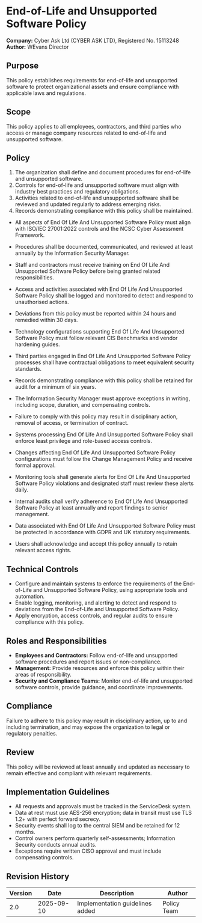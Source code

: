 # End-of-Life and Unsupported Software Policy

**Company:** Cyber Ask Ltd (CYBER ASK LTD), Registered No. 15113248  
**Author:** WEvans Director

## Purpose

This policy establishes requirements for end-of-life and unsupported software to protect organizational assets and ensure compliance with applicable laws and regulations.

## Scope

This policy applies to all employees, contractors, and third parties who access or manage company resources related to end-of-life and unsupported software.

## Policy
1. The organization shall define and document procedures for end-of-life and unsupported software.
2. Controls for end-of-life and unsupported software must align with industry best practices and regulatory obligations.
3. Activities related to end-of-life and unsupported software shall be reviewed and updated regularly to address emerging risks.
4. Records demonstrating compliance with this policy shall be maintained.

- All aspects of End Of Life And Unsupported Software Policy must align with ISO/IEC 27001:2022 controls and the NCSC Cyber Assessment Framework.
- Procedures shall be documented, communicated, and reviewed at least annually by the Information Security Manager.
- Staff and contractors must receive training on End Of Life And Unsupported Software Policy before being granted related responsibilities.
- Access and activities associated with End Of Life And Unsupported Software Policy shall be logged and monitored to detect and respond to unauthorised actions.
- Deviations from this policy must be reported within 24 hours and remedied within 30 days.
- Technology configurations supporting End Of Life And Unsupported Software Policy must follow relevant CIS Benchmarks and vendor hardening guides.
- Third parties engaged in End Of Life And Unsupported Software Policy processes shall have contractual obligations to meet equivalent security standards.
- Records demonstrating compliance with this policy shall be retained for audit for a minimum of six years.
- The Information Security Manager must approve exceptions in writing, including scope, duration, and compensating controls.
- Failure to comply with this policy may result in disciplinary action, removal of access, or termination of contract.

- Systems processing End Of Life And Unsupported Software Policy shall enforce least privilege and role-based access controls.
- Changes affecting End Of Life And Unsupported Software Policy configurations must follow the Change Management Policy and receive formal approval.
- Monitoring tools shall generate alerts for End Of Life And Unsupported Software Policy violations and designated staff must review these alerts daily.
- Internal audits shall verify adherence to End Of Life And Unsupported Software Policy at least annually and report findings to senior management.
- Data associated with End Of Life And Unsupported Software Policy must be protected in accordance with GDPR and UK statutory requirements.
- Users shall acknowledge and accept this policy annually to retain relevant access rights.

## Technical Controls

- Configure and maintain systems to enforce the requirements of the End-of-Life and Unsupported Software Policy, using appropriate tools and automation.
- Enable logging, monitoring, and alerting to detect and respond to deviations from the End-of-Life and Unsupported Software Policy.
- Apply encryption, access controls, and regular audits to ensure compliance with this policy.

## Roles and Responsibilities

- **Employees and Contractors:** Follow end-of-life and unsupported software procedures and report issues or non-compliance.
- **Management:** Provide resources and enforce this policy within their areas of responsibility.
- **Security and Compliance Teams:** Monitor end-of-life and unsupported software controls, provide guidance, and coordinate improvements.

## Compliance

Failure to adhere to this policy may result in disciplinary action, up to and including termination, and may expose the organization to legal or regulatory penalties.

## Review

This policy will be reviewed at least annually and updated as necessary to remain effective and compliant with relevant requirements.

## Implementation Guidelines
- All requests and approvals must be tracked in the ServiceDesk system.
- Data at rest must use AES-256 encryption; data in transit must use TLS 1.2+ with perfect forward secrecy.
- Security events shall log to the central SIEM and be retained for 12 months.
- Control owners perform quarterly self-assessments; Information Security conducts annual audits.
- Exceptions require written CISO approval and must include compensating controls.

## Revision History

| Version | Date | Description | Author |
| ------- | ---------- | ----------------------- | ------ |
| 2.0     | 2025-09-10 | Implementation guidelines added | Policy Team |

